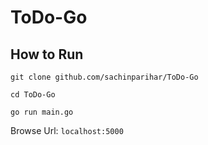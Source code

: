 # ToDo-Go

## How to Run

```
git clone github.com/sachinparihar/ToDo-Go
```

```
cd ToDo-Go
```

```
go run main.go
```

Browse Url:  ```localhost:5000```
